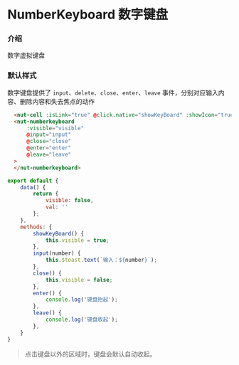 # NumberKeyboard 数字键盘

### 介绍

数字虚拟键盘

### 默认样式

数字键盘提供了 `input`、`delete`、`close`、`enter`、`leave` 事件，分别对应输入内容、删除内容和失去焦点的动作

```html
  <nut-cell :isLink="true" @click.native="showKeyBoard" :showIcon="true" title="弹出默认键盘"></nut-cell>
  <nut-numberkeyboard
      :visible="visible"
      @input="input"
      @close="close"
      @enter="enter"
      @leave="leave"
  >
  </nut-numberkeyboard>
```

```js
export default {
    data() {
        return {
            visible: false,
            val: ''
        };
    },
    methods: {
        showKeyBoard() {
            this.visible = true;
        },
        input(number) {
            this.$toast.text(`输入：${number}`);
        },
        close() {
            this.visible = false;
        },
        enter() {
            console.log('键盘抬起');
        },
        leave() {
            console.log('键盘收起');
        },
    }
}
```
> 点击键盘以外的区域时，键盘会默认自动收起。

